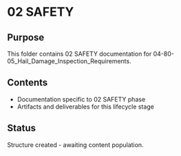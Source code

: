 # 02 SAFETY

## Purpose
This folder contains 02 SAFETY documentation for 04-80-05_Hail_Damage_Inspection_Requirements.

## Contents
- Documentation specific to 02 SAFETY phase
- Artifacts and deliverables for this lifecycle stage

## Status
Structure created - awaiting content population.
